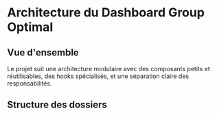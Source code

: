 # Architecture du Dashboard Group Optimal

## Vue d'ensemble

Le projet suit une architecture modulaire avec des composants petits et réutilisables, des hooks spécialisés, et une séparation claire des responsabilités.

## Structure des dossiers
